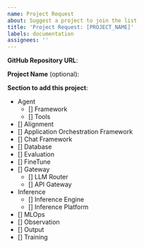 ```yaml
---
name: Project Request
about: Suggest a project to join the list
title: 'Project Request: [PROJECT_NAME]'
labels: documentation
assignees: ''
---
```


**GitHub Repository URL**:
<!-- Example: https://github.com/google/adk-python -->

**Project Name** (optional):
<!-- Example: Agent Development Kit (ADK) -->

**Section to add this project**:

- Agent
    - [] Framework
    - [] Tools
- [] Alignment 
- [] Application Orchestration Framework
- [] Chat Framework
- [] Database
- [] Evaluation
- [] FineTune
- [] Gateway
    - [] LLM Router
    - [] API Gateway
- Inference
    - [] Inference Engine
    - [] Inference Platform
- [] MLOps
- [] Observation
- [] Output
- [] Training
